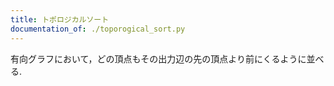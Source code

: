 ```yaml
---
title: トポロジカルソート
documentation_of: ./toporogical_sort.py
---
```


有向グラフにおいて，どの頂点もその出力辺の先の頂点より前にくるように並べる.